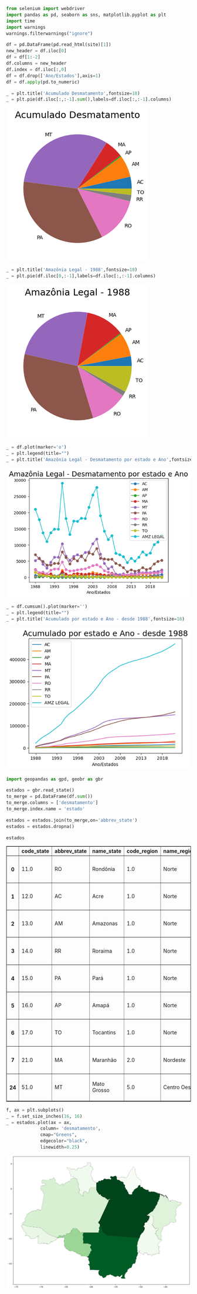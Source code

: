 ```python
from selenium import webdriver
import pandas as pd, seaborn as sns, matplotlib.pyplot as plt
import time 
import warnings
warnings.filterwarnings("ignore")

```


```python
df = pd.DataFrame(pd.read_html(site)[1])
new_header = df.iloc[0] 
df = df[1:-2]
df.columns = new_header
df.index = df.iloc[:,0]
df = df.drop(['Ano/Estados'],axis=1)
df = df.apply(pd.to_numeric)
```


```python
_ = plt.title('Acumulado Desmatamento',fontsize=18)
_ = plt.pie(df.iloc[:,:-1].sum(),labels=df.iloc[:,:-1].columns)
```


    
![png](_posts/images/output_2_0.png)
    



```python
_ = plt.title('Amazônia Legal - 1988',fontsize=18)
_ = plt.pie(df.iloc[0,:-1],labels=df.iloc[:,:-1].columns)
```


    
![png](_posts/images/output_3_0.png)
    



```python
_ = df.plot(marker='o')
_ = plt.legend(title="")
_ = plt.title('Amazônia Legal - Desmatamento por estado e Ano',fontsize=18)
```


    
![png](_posts/images/output_4_0.png)
    



```python
_ = df.cumsum().plot(marker='')
_ = plt.legend(title="")
_ = plt.title('Acumulado por estado e Ano - desde 1988',fontsize=18)
```


    
![png](_posts/images/output_5_0.png)
    



```python
import geopandas as gpd, geobr as gbr
```


```python
estados = gbr.read_state()
to_merge = pd.DataFrame(df.sum())
to_merge.columns = ['desmatamento']
to_merge.index.name = 'estado'
```


```python
estados = estados.join(to_merge,on='abbrev_state')
estados = estados.dropna()
```


```python
estados
```




<div>
<style scoped>
    .dataframe tbody tr th:only-of-type {
        vertical-align: middle;
    }

    .dataframe tbody tr th {
        vertical-align: top;
    }

    .dataframe thead th {
        text-align: right;
    }
</style>
<table border="1" class="dataframe">
  <thead>
    <tr style="text-align: right;">
      <th></th>
      <th>code_state</th>
      <th>abbrev_state</th>
      <th>name_state</th>
      <th>code_region</th>
      <th>name_region</th>
      <th>geometry</th>
      <th>desmatamento</th>
    </tr>
  </thead>
  <tbody>
    <tr>
      <th>0</th>
      <td>11.0</td>
      <td>RO</td>
      <td>Rondônia</td>
      <td>1.0</td>
      <td>Norte</td>
      <td>MULTIPOLYGON (((-63.32721 -7.97672, -62.86662 ...</td>
      <td>64623.0</td>
    </tr>
    <tr>
      <th>1</th>
      <td>12.0</td>
      <td>AC</td>
      <td>Acre</td>
      <td>1.0</td>
      <td>Norte</td>
      <td>MULTIPOLYGON (((-73.18253 -7.33550, -72.58477 ...</td>
      <td>16668.0</td>
    </tr>
    <tr>
      <th>2</th>
      <td>13.0</td>
      <td>AM</td>
      <td>Amazonas</td>
      <td>1.0</td>
      <td>Norte</td>
      <td>MULTIPOLYGON (((-67.32609 2.02971, -67.31682 2...</td>
      <td>30790.0</td>
    </tr>
    <tr>
      <th>3</th>
      <td>14.0</td>
      <td>RR</td>
      <td>Roraima</td>
      <td>1.0</td>
      <td>Norte</td>
      <td>MULTIPOLYGON (((-60.20051 5.26434, -60.19273 5...</td>
      <td>8909.0</td>
    </tr>
    <tr>
      <th>4</th>
      <td>15.0</td>
      <td>PA</td>
      <td>Pará</td>
      <td>1.0</td>
      <td>Norte</td>
      <td>MULTIPOLYGON (((-54.95431 2.58369, -54.93542 2...</td>
      <td>162612.0</td>
    </tr>
    <tr>
      <th>5</th>
      <td>16.0</td>
      <td>AP</td>
      <td>Amapá</td>
      <td>1.0</td>
      <td>Norte</td>
      <td>MULTIPOLYGON (((-51.17970 4.00008, -51.17739 3...</td>
      <td>1656.0</td>
    </tr>
    <tr>
      <th>6</th>
      <td>17.0</td>
      <td>TO</td>
      <td>Tocantins</td>
      <td>1.0</td>
      <td>Norte</td>
      <td>MULTIPOLYGON (((-48.35878 -5.17008, -48.33846 ...</td>
      <td>8763.0</td>
    </tr>
    <tr>
      <th>7</th>
      <td>21.0</td>
      <td>MA</td>
      <td>Maranhão</td>
      <td>2.0</td>
      <td>Nordeste</td>
      <td>MULTIPOLYGON (((-45.84073 -1.04548, -45.84099 ...</td>
      <td>26103.0</td>
    </tr>
    <tr>
      <th>24</th>
      <td>51.0</td>
      <td>MT</td>
      <td>Mato Grosso</td>
      <td>5.0</td>
      <td>Centro Oeste</td>
      <td>MULTIPOLYGON (((-54.89485 -17.62150, -54.89704...</td>
      <td>150151.0</td>
    </tr>
  </tbody>
</table>
</div>




```python
f, ax = plt.subplots()
_ = f.set_size_inches(16, 16)
_ = estados.plot(ax = ax,
             column= 'desmatamento',
             cmap="Greens",
             edgecolor="black",
             linewidth=0.25)
```


    
![png](_posts/images/output_10_0.png)
    



```python

```
